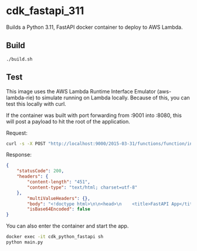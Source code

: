 # cdk_fastapi_311

Builds a Python 3.11, FastAPI docker container to deploy to AWS Lambda.

## Build

```
./build.sh
```

## Test

This image uses the AWS Lambda Runtime Interface Emulator (aws-lambda-rie) to simulate running on Lambda locally.  Because of this, you can test this locally with curl.

If the container was built with port forwarding from :9001 into :8080, this will post a payload to hit the root of the application.

Request:

```zsh
curl -s -X POST "http://localhost:9000/2015-03-31/functions/function/invocations" -d @tests/test_index.json
```

Response:

```json
{
    "statusCode": 200,
    "headers": {
        "content-length": "451",
        "content-type": "text/html; charset=utf-8"
    },
        "multiValueHeaders": {},
        "body": "<!doctype html>\n\n<head>\n    <title>FastAPI App</title>\n    <meta name=\"description\" content=\"A FastAPI App\">\n    <meta name=\"keywords\" content=\"cdk python web fastapi\">\n</head>\n<html>\n\n<body>\n    <p>CDK Python Web Apps - FastAPI</p>\n    <p><a href=\"docs\">Documentation (OpenAPI/Swagger)</a></p>\n    <p><a href=\"redoc\">Documentation (ReDoc)</a></p>\n    <p><a href=\"example1\">Example 1</a></p>\n    <p><a href=\"settings\">Settings</a></p>\n</body>\n\n</html>",
        "isBase64Encoded": false
}
```

You can also enter the container and start the app.

```zsh
docker exec -it cdk_python_fastapi sh
python main.py
```
